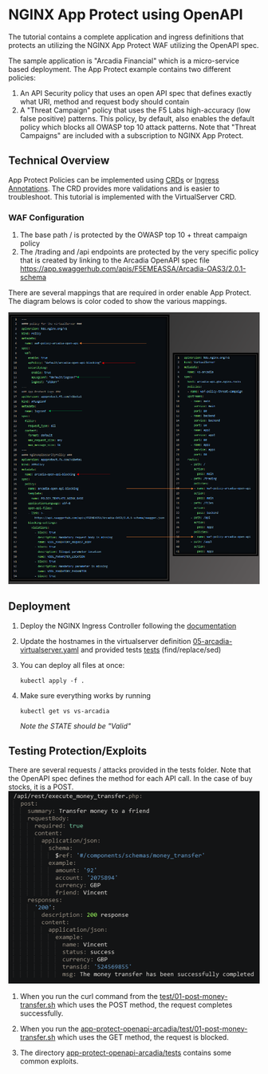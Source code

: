 # NGINX App Protect using OpenAPI

The tutorial contains a complete application and ingress definitions that protects an utilizing the NGINX App Protect WAF utilizing the OpenAPI spec.

The sample application is "Arcadia Financial" which is a micro-service based deployment. The App Protect example contains two different policies:

1. An API Security policy that uses an open API spec that defines exactly what URI, method and request body should contain
1. A "Threat Campaign" policy that uses the F5 Labs high-accuracy (low false positive) patterns. This policy, by default, also enables the default policy which blocks all OWASP top 10 attack patterns. Note that "Threat Campaigns" are included with a subscription to NGINX App Protect.


## Technical Overview

App Protect Policies can be implemented using [CRDs](https://docs.nginx.com/nginx-ingress-controller/configuration/policy-resource/#waf) or [Ingress Annotations](https://docs.nginx.com/nginx-ingress-controller/configuration/ingress-resources/advanced-configuration-with-annotations/#app-protect). The CRD provides more validations and is easier to troubleshoot. This tutorial is implemented with the VirtualServer CRD.

### WAF Configuration
1. The base path / is protected by the OWASP top 10 + threat campaign policy 
1. The /trading and /api endpoints are protected by the very specific policy that is created by linking to the Arcadia OpenAPI spec file <https://app.swaggerhub.com/apis/F5EMEASSA/Arcadia-OAS3/2.0.1-schema>

There are several mappings that are required in order enable App Protect. The diagram belows is color coded to show the various mappings.

![images/app-protect-config-mapping.png](images/app-protect-config-mapping.png)

## Deployment

1. Deploy the NGINX Ingress Controller following the [documentation](https://docs.nginx.com/nginx-ingress-controller/app-protect/installation/)
1. Update the hostnames in the virtualserver definition [05-arcadia-virtualserver.yaml](05-arcadia-virtualserver.yaml) and provided tests [tests](tests) (find/replace/sed)
1. You can deploy all files at once:

    ```shell
    kubectl apply -f .
    ```

1. Make sure everything works by running

    ```shell
    kubectl get vs vs-arcadia
    ```

    *Note the STATE should be "Valid"*

## Testing Protection/Exploits

There are several requests / attacks provided in the tests folder. Note that the OpenAPI spec defines the method for each API call. In the case of buy stocks, it is a POST.
![images/buy-stock-oapi.png](images/buy-stock-oapi.png)

1. When you run the curl command from the [test/01-post-money-transfer.sh](test/01-post-money-transfer.sh) which uses the POST method, the request completes successfully.

1. When you run the [app-protect-openapi-arcadia/test/01-post-money-transfer.sh](app-protect-openapi-arcadia/test/01-post-money-transfer.sh) which uses the GET method, the request is blocked.

1. The directory [app-protect-openapi-arcadia/tests](app-protect-openapi-arcadia/tests) contains some common exploits.